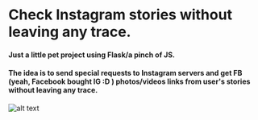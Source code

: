# Check Instagram stories without leaving any trace.

#### Just a little pet project using Flask/a pinch of JS.
#### The idea is to send special requests to Instagram servers and get FB (yeah, Facebook bought IG :D ) photos/videos links from user's stories without leaving any trace. 

![alt text](https://github.com/shredsgang/anonstory_flask/blob/master/static/1.png)
